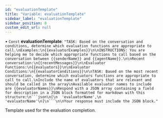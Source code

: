 ```yaml
---
id: "evaluationTemplate"
title: "Variable: evaluationTemplate"
sidebar_label: "evaluationTemplate"
sidebar_position: 0
custom_edit_url: null
---
```


• `Const` **evaluationTemplate**: ``"TASK: Based on the conversation and conditions, determine which evaluation functions are appropriate to call.\nExamples:\n{{evaluatorExamples}}\n\nINSTRUCTIONS: You are helping me to decide which appropriate functions to call based on the conversation between {{senderName}} and {{agentName}}.\n\nRecent conversation:\n{{recentMessages}}\n\nEvaluator Functions:\n{{evaluators}}\n\nEvaluator Conditions:\n{{evaluatorConditions}}\n\nTASK: Based on the most recent conversation, determine which evaluators functions are appropriate to call to call.\nInclude the name of evaluators that are relevant and should be called in the array\nAvailable evaluator names to include are {{evaluatorNames}}\nRespond with a JSON array containing a field for description in a JSON block formatted for markdown with this structure:\n```json\n[\n  'evaluatorName',\n  'evaluatorName'\n]\n```\n\nYour response must include the JSON block."``

Template used for the evaluation completion.

